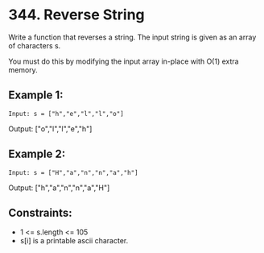 # 344. Reverse String

Write a function that reverses a string. The input string is given as an array of characters s.

You must do this by modifying the input array in-place with O(1) extra memory.

 

## Example 1:

<code>Input: s = ["h","e","l","l","o"]</code>

Output: ["o","l","l","e","h"]

## Example 2:

<code>Input: s = ["H","a","n","n","a","h"]</code>

Output: ["h","a","n","n","a","H"]
 

## Constraints:

* 1 <= s.length <= 105
* s[i] is a printable ascii character.